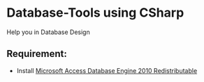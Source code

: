 # Database-Tools using CSharp
Help you in Database Design
## Requirement:
* Install [Microsoft Access Database Engine 2010 Redistributable](https://www.microsoft.com/en-us/download/details.aspx?id=13255)
